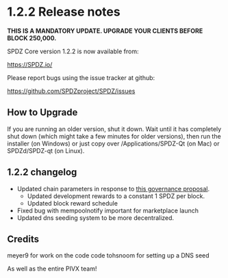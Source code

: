 1.2.2 Release notes
====================

**THIS IS A MANDATORY UPDATE. UPGRADE YOUR CLIENTS BEFORE BLOCK 250,000.**

SPDZ Core version 1.2.2 is now available from:

  https://SPDZ.io/

Please report bugs using the issue tracker at github:

  https://github.com/SPDZproject/SPDZ/issues


How to Upgrade
--------------

If you are running an older version, shut it down. Wait until it has completely
shut down (which might take a few minutes for older versions), then run the
installer (on Windows) or just copy over /Applications/SPDZ-Qt (on Mac) or
SPDZd/SPDZ-qt (on Linux).


1.2.2 changelog
----------------

- Updated chain parameters in response to [this governance proposal](https://forum.SPDZ.io/t/block-reward-extension/81).
  - Updated development rewards to a constant 1 SPDZ per block.
  - Updated block reward schedule
- Fixed bug with mempoolnotify important for marketplace launch
- Updated dns seeding system to be more decentralized.


Credits
--------

meyer9 for work on the code code
tohsnoom for setting up a DNS seed

As well as the entire PIVX team!